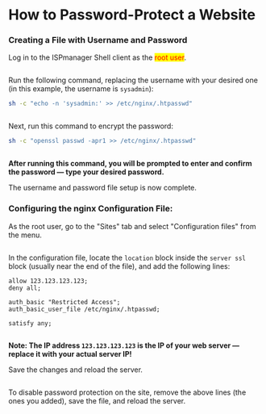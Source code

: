 # How to Password-Protect a Website

### Creating a File with Username and Password

Log in to the ISPmanager Shell client as the <mark style="color:red;">root user</mark>.

<figure><img src="../../.gitbook/assets/image (1) (1).png" alt=""><figcaption></figcaption></figure>

Run the following command, replacing the username with your desired one (in this example, the username is `sysadmin`):  
```sh
sh -c "echo -n 'sysadmin:' >> /etc/nginx/.htpasswd"
```

<figure><img src="../../.gitbook/assets/image (1) (1) (1).png" alt=""><figcaption></figcaption></figure>

Next, run this command to encrypt the password:  
```sh
sh -c "openssl passwd -apr1 >> /etc/nginx/.htpasswd"
```

<figure><img src="../../.gitbook/assets/image (2) (1).png" alt=""><figcaption></figcaption></figure>

**After running this command, you will be prompted to enter and confirm the password — type your desired password.**

The username and password file setup is now complete.

### Configuring the nginx Configuration File:

As the root user, go to the "Sites" tab and select "Configuration files" from the menu.

<figure><img src="../../.gitbook/assets/image (5).png" alt=""><figcaption></figcaption></figure>

In the configuration file, locate the `location` block inside the `server ssl` block (usually near the end of the file), and add the following lines:

```
allow 123.123.123.123;
deny all;

auth_basic "Restricted Access";
auth_basic_user_file /etc/nginx/.htpasswd;

satisfy any;
```

<figure><img src="../../.gitbook/assets/image (2178).png" alt=""><figcaption></figcaption></figure>

**Note: The IP address `123.123.123.123` is the IP of your web server — replace it with your actual server IP!**

Save the changes and reload the server.

<figure><img src="../../.gitbook/assets/image (2177).png" alt=""><figcaption></figcaption></figure>

To disable password protection on the site, remove the above lines (the ones you added), save the file, and reload the server.